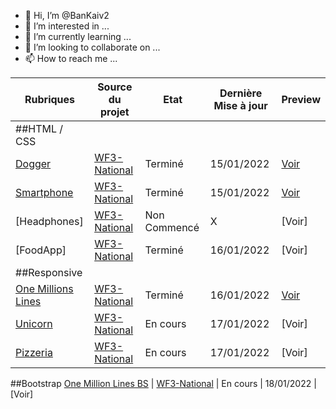 - 👋 Hi, I’m @BanKaiv2
- 👀 I’m interested in ...
- 🌱 I’m currently learning ...
- 💞️ I’m looking to collaborate on ...
- 📫 How to reach me ...

<!---
BanKaiv2/BanKaiv2 is a ✨ special ✨ repository because its `README.md` (this file) appears on your GitHub profile.
You can click the Preview link to take a look at your changes.
--->

| Rubriques | Source du projet | Etat | Dernière Mise à jour | Preview
|--|--|--|--|--|
 ##HTML / CSS | 
 [Dogger](https://github.com/BanKaiv2/WF3-Dogger) | [WF3-National](https://github.com/WF3-National/Dogger) | Terminé | 15/01/2022 | [Voir](https://castellivalerio.com/projets/Dogger/index.html)
  [Smartphone](https://github.com/CSTLLI/WF3-Smartphone) | [WF3-National](https://github.com/WF3-National/Smartphone) | Terminé | 15/01/2022 | [Voir](https://castellivalerio.com/projets/Smartphone/index.html)
 [Headphones] | [WF3-National](https://github.com/WF3-National/WF3-Headphones) | Non Commencé | X | [Voir]
 [FoodApp] | [WF3-National](https://github.com/WF3-National/WF3-FoodApp) | Terminé | 16/01/2022 | [Voir]
##Responsive |
[One Millions Lines](https://github.com/CSTLLI/WF3-One-Millions-Lines) | [WF3-National](https://github.com/WF3-National/One-Million-Lines) | Terminé | 16/01/2022 | [Voir](https://castellivalerio.com/projets/One-Millions-Lines/index.html)
[Unicorn](https://github.com/BanKaiv2/WF3-Unicorn) | [WF3-National](https://github.com/WF3-National/Unicorn) | En cours | 17/01/2022 | [Voir]
[Pizzeria](https://github.com/BanKaiv2/WF3-Pizzeria) | [WF3-National](https://github.com/WF3-National/Pizzeria) | En cours | 17/01/2022 | [Voir]
##Bootstrap
[One Million Lines BS](https://github.com/BanKaiv2/WF3-One-Million-Lines-BS) | [WF3-National](https://github.com/WF3-National/One-Million-Lines-Bootstrap) | En cours | 18/01/2022 | [Voir]
